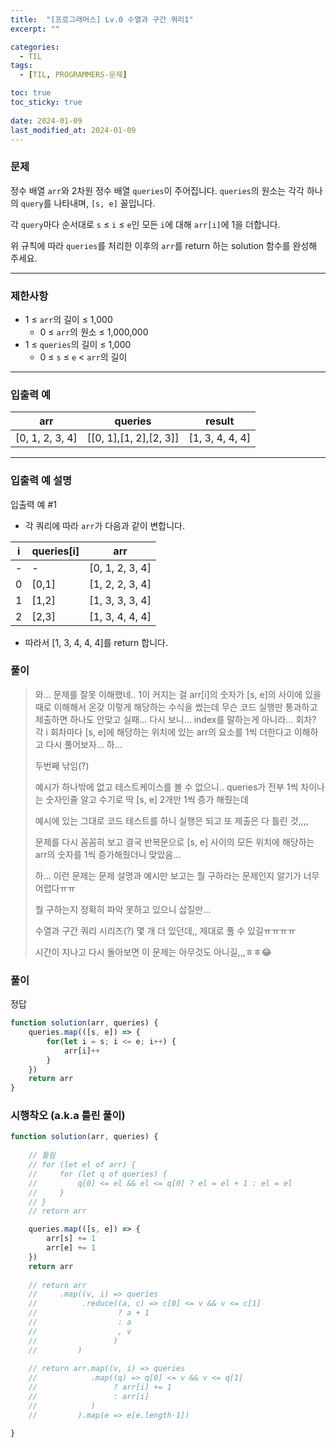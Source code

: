```yaml
---
title:  "[프로그래머스] Lv.0 수열과 구간 쿼리1"
excerpt: ""

categories:
  - TIL
tags:
  - [TIL, PROGRAMMERS-문제]

toc: true
toc_sticky: true
 
date: 2024-01-09
last_modified_at: 2024-01-09
---
```



### 문제

정수 배열 `arr`와 2차원 정수 배열 `queries`이 주어집니다. `queries`의 원소는 각각 하나의 `query`를 나타내며, `[s, e]` 꼴입니다.

각 `query`마다 순서대로 `s` ≤ `i` ≤ `e`인 모든 `i`에 대해 `arr[i]`에 1을 더합니다.

위 규칙에 따라 `queries`를 처리한 이후의 `arr`를 return 하는 solution 함수를 완성해 주세요.

---

### 제한사항

- 1 ≤ `arr`의 길이 ≤ 1,000
    - 0 ≤ `arr`의 원소 ≤ 1,000,000
- 1 ≤ `queries`의 길이 ≤ 1,000
    - 0 ≤ `s` ≤ `e` < `arr`의 길이

---


### 입출력 예

| arr | queries | result |
| --- | --- | --- |
| [0, 1, 2, 3, 4] | [[0, 1],[1, 2],[2, 3]] | [1, 3, 4, 4, 4] |

---


### 입출력 예 설명

입출력 예 #1

- 각 쿼리에 따라 `arr`가 다음과 같이 변합니다.

| i | queries[i] | arr |
| --- | --- | --- |
| - | - | [0, 1, 2, 3, 4] |
| 0 | [0,1] | [1, 2, 2, 3, 4] |
| 1 | [1,2] | [1, 3, 3, 3, 4] |
| 2 | [2,3] | [1, 3, 4, 4, 4] |


- 따라서 [1, 3, 4, 4, 4]를 return 합니다.


### 풀이


> 
> 
> 와... 문제를 잘못 이해했네..
> 1이 커지는 걸 arr[i]의 숫자가 [s, e]의 사이에 있을 때로 이해해서
> 온갖 이렇게 해당하는 수식을 썼는데 무슨 코드 실행만 통과하고
> 제출하면 하나도 안맞고 실패...
> 다시 보니... index를 말하는게 아니라... 회차?
> 각 i 회차마다 [s, e]에 해당하는 위치에 있는 arr의 요소를 1씩 더한다고 이해하고
> 다시 풀어보자... 하...
> 
> 두번째 낚임(?)
> 
> 예시가 하나밖에 없고 테스트케이스를 볼 수 없으니.. queries가 전부 1씩 차이나는 숫자인줄 알고 수기로 딱 [s, e] 2개만 1씩 증가 해줬는데
> 
> 예시에 있는 그대로 코드 테스트를 하니 실행은 되고 또 제출은 다 틀린 것,,,,
> 
> 문제를 다시 꼼꼼히 보고 결국 반복문으로 [s, e] 사이의 모든 위치에 해당하는 arr의 숫자를 1씩 증가해줬더니 맞았음…
> 
> 하… 이런 문제는 문제 설명과 예시만 보고는 뭘 구하라는 문제인지 알기가 너무 어렵다ㅠㅠ
> 
> 뭘 구하는지 정확히 파악 못하고 있으니 삽질만…
> 
> 수열과 구간 쿼리 시리즈(?) 몇 개 더 있던데,, 제대로 풀 수 있길ㅠㅠㅠㅠ
> 
> 시간이 지나고 다시 돌아보면 이 문제는 아무것도 아니길,,,ㅎㅎ😂

### 풀이

정답

```jsx
function solution(arr, queries) {
    queries.map(([s, e]) => {
        for(let i = s; i <= e; i++) {
            arr[i]++
        }
    })
    return arr
}
```


### 시행착오 (a.k.a 틀린 풀이)
>
```jsx
function solution(arr, queries) {
    
    // 틀림
    // for (let el of arr) {
    //     for (let q of queries) {
    //         q[0] <= el && el <= q[0] ? el = el + 1 : el = el
    //     }
    // }
    // return arr

    queries.map(([s, e]) => {
        arr[s] += 1
        arr[e] += 1
    })
    return arr
    
    // return arr
    //     .map((v, i) => queries
    //          .reduce((a, c) => c[0] <= v && v <= c[1] 
    //                  ? a + 1 
    //                  : a
    //                  , v
    //                 )
    //         )
    
    // return arr.map((v, i) => queries
    //            .map((q) => q[0] <= v && v <= q[1] 
    //                 ? arr[i] += 1
    //                 : arr[i]
    //            )
    //         ).map(e => e[e.length-1])

}
```